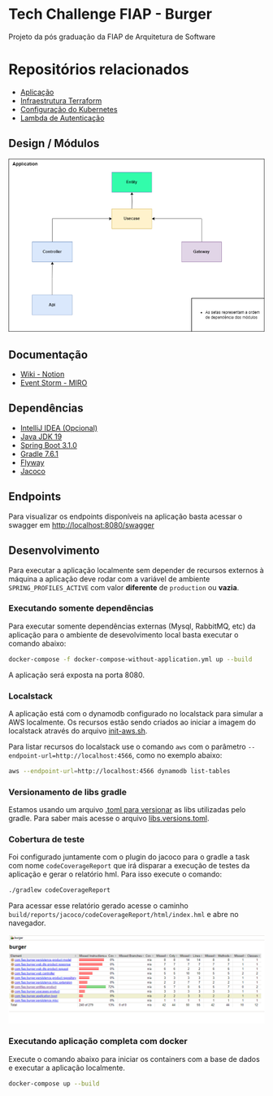 # Tech Challenge FIAP - Burger
Projeto da pós graduação da FIAP de Arquitetura de Software

# Repositórios relacionados
* [Aplicação](https://github.com/souzamarcos/tech-challenge-fast-food)
* [Infraestrutura Terraform](https://github.com/souzamarcos/tech-challenge-terraform)
* [Configuração do Kubernetes](https://github.com/souzamarcos/tech-challenge-kubernetes)
* [Lambda de Autenticação](https://github.com/souzamarcos/tech-challenge-authentication-lambda)

## Design / Módulos

![Design dos módulos da aplicação](static/design_aplicacao.png)

## Documentação
* [Wiki - Notion](https://www.notion.so/9dfe9780ad5f4d9587adc565f54bb70f?v=f2ef9c679bcf4ad1b857479c1f317c25)
* [Event Storm - MIRO](https://miro.com/app/board/uXjVMK9Fze8=/?share_link_id=624130302810)

## Dependências
* [IntelliJ IDEA (Opcional)](https://www.jetbrains.com/idea/download/#section=windows)
* [Java JDK 19](https://www.oracle.com/java/technologies/javase/jdk19-archive-downloads.html)
* [Spring Boot 3.1.0](https://spring.io/projects/spring-boot)
* [Gradle 7.6.1](https://gradle.org/)
* [Flyway](https://flywaydb.org/)
* [Jacoco](https://www.jacoco.org/jacoco/trunk/index.html)


## Endpoints

Para visualizar os endpoints disponíveis na aplicação basta acessar o swagger em [http://localhost:8080/swagger](http://localhost:8080/swagger)


## Desenvolvimento

Para executar a aplicação localmente sem depender de recursos externos à máquina a aplicação deve rodar com a variável de ambiente `SPRING_PROFILES_ACTIVE` com valor **diferente** de `production` ou **vazia**.


### Executando somente dependências

Para executar somente dependências externas (Mysql, RabbitMQ, etc) da aplicação para o ambiente de desevolvimento local basta executar o comando abaixo:

```bash
docker-compose -f docker-compose-without-application.yml up --build
```

A aplicação será exposta na porta 8080.

### Localstack
A aplicação está com o dynamodb configurado no localstack para simular a AWS localmente.
Os recursos estão sendo criados ao iniciar a imagem do localstack através do arquivo [init-aws.sh](config/localstack/init-aws.sh).

Para listar recursos do localstack use o comando `aws` com o parâmetro `--endpoint-url=http://localhost:4566`, como no exemplo abaixo:

```bash
aws --endpoint-url=http://localhost:4566 dynamodb list-tables
```

### Versionamento de libs gradle

Estamos usando um arquivo [.toml para versionar](https://docs.gradle.org/current/userguide/platforms.html#sub::toml-dependencies-format) as libs utilizadas pelo gradle. Para saber mais acesse o arquivo [libs.versions.toml](gradle/libs.versions.toml).

### Cobertura de teste

Foi configurado juntamente com o plugin do jacoco para o gradle a task com nome `codeCoverageReport` que irá disparar a execução de testes da aplicação e gerar o relatório hml. Para isso execute o comando:
```bash
./gradlew codeCoverageReport 
```
Para acessar esse relatório gerado acesse o caminho `build/reports/jacoco/codeCoverageReport/html/index.hml` e abre no navegador.

![img.png](static/jacoco_report_example.png)

### Executando aplicação completa com docker

Execute o comando abaixo para iniciar os containers com a base de dados e executar a aplicação localmente.

```bash
docker-compose up --build
```
